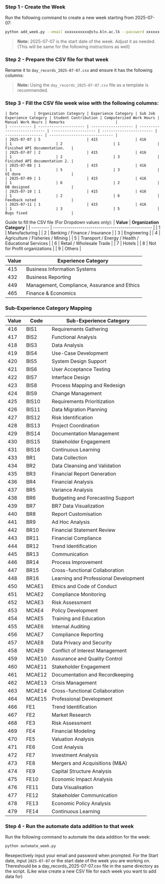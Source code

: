 ### Step 1 - Create the Week

Run the following command to create a new week starting from 2025-07-07:

```bash
python add_week.py --email xxxxxxxxxxx@stu.kln.ac.lk --password xxxxxx --start 2025-07-07
```

> **Note:** 2025-07-07 is the start date of the week. Adjust it as needed. (This will be same for the following instructions as well)

### Step 2 - Prepare the CSV file for that week

Rename it to `day_records_2025-07-07.csv` and ensure it has the following columns:

> **Note:** Using the `day_records_2025-07-07.csv` file as a template is recommended.

### Step 3 - Fill the CSV file week wise with the following columns:

```csv
| Date       | Organization Category | Experience Category | Sub Job Experience Category | Student Contribution | Computerized Work Hours | Manual Work Hours | Remarks                       |
| ---------- | --------------------- | ------------------- | --------------------------- | -------------------- | ----------------------- | ----------------- | ----------------------------- |
| 2025-07-07 | 5                     | 415                 | 416                         | 1                    | 2                       | 1                 | Finished API documentation.   |
| 2025-07-07 | 2                     | 415                 | 416                         | 1                    | 2                       | 3                 | Finished API documentation 2. |
| 2025-07-08 | 1                     | 415                 | 416                         | 1                    | 5                       | 3                 | UI done                       |
| 2025-07-09 | 1                     | 415                 | 416                         | 1                    | 6                       | 2                 | DB designed                   |
| 2025-07-10 | 1                     | 415                 | 416                         | 1                    | 2                       | 6                 | Feedback noted                |
| 2025-07-11 | 1                     | 415                 | 416                         | 1                    | 3                       | 5                 | Bugs fixed                    |

```

Guide to fill the CSV file (For Dropdown values only):
| **Value** | **Organization Category** |
| --------- | -------------------------------------------------- |
| 1 | Manufacturing |
| 2 | Banking / Finance / Insurance |
| 3 | Engineering |
| 4 | Agriculture / Fisheries / Mining |
| 5 | Transport / Energy / Health / Educational Services |
| 6 | Retail / Wholesale Trade |
| 7 | Hotels |
| 8 | Not for Profit organizations |
| 9 | Others |

| **Value** | **Experience Category**                      |
| --------- | -------------------------------------------- |
| 415       | Business Information Systems                 |
| 432       | Business Reporting                           |
| 449       | Management, Compliance, Assurance and Ethics |
| 465       | Finance & Economics                          |

### Sub-Experience Category Mapping

| **Value** | **Code** | **Sub-Experience Category**           |
| --------- | -------- | ------------------------------------- |
| 416       | BIS1     | Requirements Gathering                |
| 417       | BIS2     | Functional Analysis                   |
| 418       | BIS3     | Data Analysis                         |
| 419       | BIS4     | Use-Case Development                  |
| 420       | BIS5     | System Design Support                 |
| 421       | BIS6     | User Acceptance Testing               |
| 422       | BIS7     | Interface Design                      |
| 423       | BIS8     | Process Mapping and Redesign          |
| 424       | BIS9     | Change Management                     |
| 425       | BIS10    | Requirements Prioritization           |
| 426       | BIS11    | Data Migration Planning               |
| 427       | BIS12    | Risk Identification                   |
| 428       | BIS13    | Project Coordination                  |
| 429       | BIS14    | Documentation Management              |
| 430       | BIS15    | Stakeholder Engagement                |
| 431       | BIS16    | Continuous Learning                   |
| 433       | BR1      | Data Collection                       |
| 434       | BR2      | Data Cleansing and Validation         |
| 435       | BR3      | Financial Report Generation           |
| 436       | BR4      | Financial Analysis                    |
| 437       | BR5      | Variance Analysis                     |
| 438       | BR6      | Budgeting and Forecasting Support     |
| 439       | BR7      | BR7 Data Visualization                |
| 440       | BR8      | Report Customisation                  |
| 441       | BR9      | Ad Hoc Analysis                       |
| 442       | BR10     | Financial Statement Review            |
| 443       | BR11     | Financial Compliance                  |
| 444       | BR12     | Trend Identification                  |
| 445       | BR13     | Communication                         |
| 446       | BR14     | Process Improvement                   |
| 447       | BR15     | Cross-functional Collaboration        |
| 448       | BR16     | Learning and Professional Development |
| 450       | MCAE1    | Ethics and Code of Conduct            |
| 451       | MCAE2    | Compliance Monitoring                 |
| 452       | MCAE3    | Risk Assessment                       |
| 453       | MCAE4    | Policy Development                    |
| 454       | MCAE5    | Training and Education                |
| 455       | MCAE6    | Internal Auditing                     |
| 456       | MCAE7    | Compliance Reporting                  |
| 457       | MCAE8    | Data Privacy and Security             |
| 458       | MCAE9    | Conflict of Interest Management       |
| 459       | MCAE10   | Assurance and Quality Control         |
| 460       | MCAE11   | Stakeholder Engagement                |
| 461       | MCAE12   | Documentation and Recordkeeping       |
| 462       | MCAE13   | Crisis Management                     |
| 463       | MCAE14   | Cross-functional Collaboration        |
| 464       | MCAE15   | Professional Development              |
| 466       | FE1      | Trend Identification                  |
| 467       | FE2      | Market Research                       |
| 468       | FE3      | Risk Assessment                       |
| 469       | FE4      | Financial Modeling                    |
| 470       | FE5      | Valuation Analysis                    |
| 471       | FE6      | Cost Analysis                         |
| 472       | FE7      | Investment Analysis                   |
| 473       | FE8      | Mergers and Acquisitions (M&A)        |
| 474       | FE9      | Capital Structure Analysis            |
| 475       | FE10     | Economic Impact Analysis              |
| 476       | FE11     | Data Visualisation                    |
| 477       | FE12     | Stakeholder Communication             |
| 478       | FE13     | Economic Policy Analysis              |
| 479       | FE14     | Continuous Learning                   |

### Step 4 - Run the automate data addition to that week

Run the following command to automate the data addition for the week:

```bash
python automate_week.py
```

Resepectively input your email and password when prompted. For the Start date, input `2025-07-07` or the start date of the week you are working on.
Thereshould be a day_records_2025-07-07.csv file in the same directory as the script. (Like wise create a new CSV file for each week you want to add data for)
